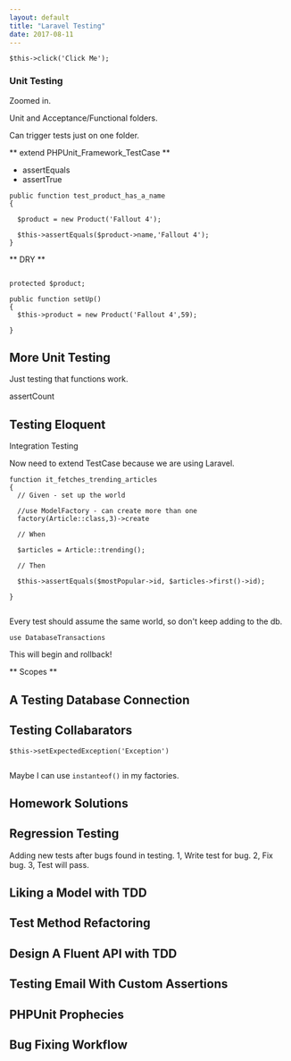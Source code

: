 ```yaml
---
layout: default
title: "Laravel Testing"
date: 2017-08-11
---
```

```
$this->click('Click Me');

```

### Unit Testing
Zoomed in.

Unit and Acceptance/Functional folders.

Can trigger tests just on one folder.

** extend PHPUnit_Framework_TestCase **

* assertEquals
* assertTrue


```
public function test_product_has_a_name
{

  $product = new Product('Fallout 4');

  $this->assertEquals($product->name,'Fallout 4');
}

```  

** DRY **
```

protected $product;

public function setUp()
{
  $this->product = new Product('Fallout 4',59);

}
```

## More Unit Testing

Just testing that functions work.

assertCount

## Testing Eloquent

Integration Testing

Now need to extend TestCase because we are using Laravel.


```
function it_fetches_trending_articles
{
  // Given - set up the world
  
  //use ModelFactory - can create more than one
  factory(Article::class,3)->create
  
  // When
  
  $articles = Article::trending();
  
  // Then
  
  $this->assertEquals($mostPopular->id, $articles->first()->id);
  
}


```
Every test should assume the same world, so don't keep adding to the db.

```use DatabaseTransactions```

This will begin and rollback! 

** Scopes **

## A Testing Database Connection

## Testing Collabarators

```
$this->setExpectedException('Exception')


```

Maybe I can use ```instanteof()``` in my factories.


## Homework Solutions


## Regression Testing

Adding new tests after bugs found in testing.
1, Write test for bug.
2, Fix bug.
3, Test will pass.




## Liking a Model with TDD

## Test Method Refactoring

## Design A Fluent API with TDD

## Testing Email With Custom Assertions

## PHPUnit Prophecies

## Bug Fixing Workflow













